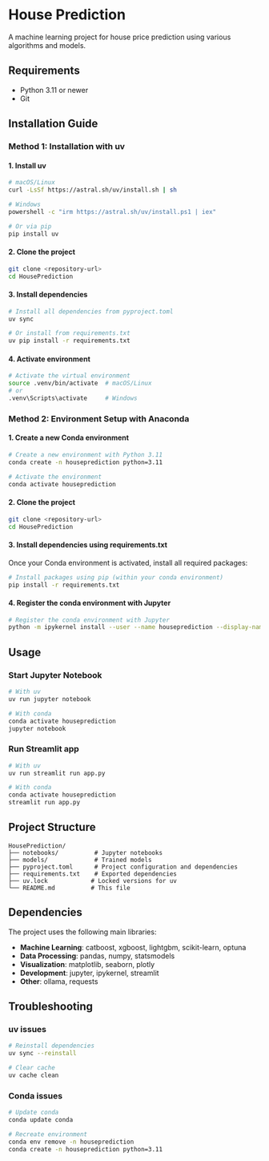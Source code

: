 # House Prediction

A machine learning project for house price prediction using various algorithms and models.

## Requirements

- Python 3.11 or newer
- Git

## Installation Guide

### Method 1: Installation with uv

#### 1. Install uv

```bash
# macOS/Linux
curl -LsSf https://astral.sh/uv/install.sh | sh

# Windows
powershell -c "irm https://astral.sh/uv/install.ps1 | iex"

# Or via pip
pip install uv
```

#### 2. Clone the project

```bash
git clone <repository-url>
cd HousePrediction
```

#### 3. Install dependencies

```bash
# Install all dependencies from pyproject.toml
uv sync

# Or install from requirements.txt
uv pip install -r requirements.txt
```

#### 4. Activate environment

```bash
# Activate the virtual environment
source .venv/bin/activate  # macOS/Linux
# or
.venv\Scripts\activate     # Windows
```

### Method 2: Environment Setup with Anaconda

#### 1. Create a new Conda environment

```bash
# Create a new environment with Python 3.11
conda create -n houseprediction python=3.11

# Activate the environment
conda activate houseprediction
```

#### 2. Clone the project

```bash
git clone <repository-url>
cd HousePrediction
```

#### 3. Install dependencies using requirements.txt

Once your Conda environment is activated, install all required packages:

```bash
# Install packages using pip (within your conda environment)
pip install -r requirements.txt
```

#### 4. Register the conda environment with Jupyter

```bash
# Register the conda environment with Jupyter
python -m ipykernel install --user --name houseprediction --display-name "Python (houseprediction)"
```

## Usage

### Start Jupyter Notebook

```bash
# With uv
uv run jupyter notebook

# With conda
conda activate houseprediction
jupyter notebook
```

### Run Streamlit app

```bash
# With uv
uv run streamlit run app.py

# With conda
conda activate houseprediction
streamlit run app.py
```

## Project Structure

```
HousePrediction/
├── notebooks/          # Jupyter notebooks
├── models/             # Trained models
├── pyproject.toml      # Project configuration and dependencies
├── requirements.txt    # Exported dependencies
├── uv.lock            # Locked versions for uv
└── README.md          # This file
```

## Dependencies

The project uses the following main libraries:

- **Machine Learning**: catboost, xgboost, lightgbm, scikit-learn, optuna
- **Data Processing**: pandas, numpy, statsmodels
- **Visualization**: matplotlib, seaborn, plotly
- **Development**: jupyter, ipykernel, streamlit
- **Other**: ollama, requests

## Troubleshooting

### uv issues

```bash
# Reinstall dependencies
uv sync --reinstall

# Clear cache
uv cache clean
```

### Conda issues

```bash
# Update conda
conda update conda

# Recreate environment
conda env remove -n houseprediction
conda create -n houseprediction python=3.11
```
